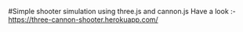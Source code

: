 #Simple shooter simulation using three.js and cannon.js
Have a look :- https://three-cannon-shooter.herokuapp.com/
